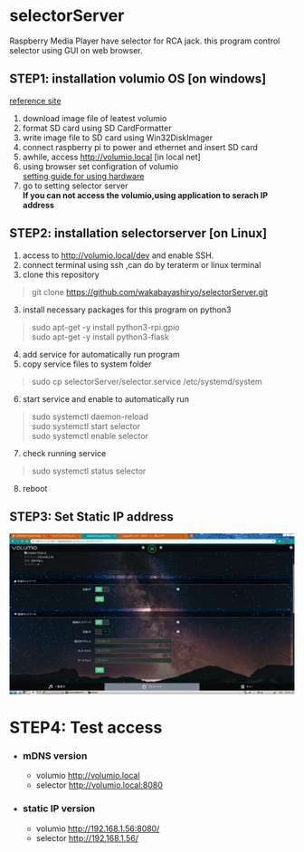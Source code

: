 # selectorServer

Raspberry Media Player have selector for RCA jack.
this program control selector using GUI on web browser.
## STEP1: installation volumio OS [on windows]
[reference site](https://itdecoboconikki.com/2017/02/10/2017volumio-2041install/)
1. download image file of leatest volumio   
2. format SD card using SD CardFormatter    
3. write image file to SD card using Win32DiskImager   
4. connect raspberry pi to power and ethernet and insert SD card
5. awhile, access http://volumio.local [in local net]
6. using browser set configration of volumio   
[setting guide for using hardware](http://www.raspberrypiwiki.com/index.php/File:RPI-HIFI-DAC-manual-en.pdf)
7. go to setting selector server    
**If you can not access the volumio,using application to serach IP address**

## STEP2: installation selectorserver [on Linux]
1. access to http://volumio.local/dev and enable SSH.
1. connect terminal using ssh ,can do by teraterm or linux terminal
2. clone this repository 
> git clone https://github.com/wakabayashiryo/selectorServer.git
3. install necessary packages for this program on python3
> sudo apt-get -y install python3-rpi.gpio   
> sudo apt-get -y install python3-flask
4. add service for automatically run program
5. copy service files to system folder
> sudo cp selectorServer/selector.service /etc/systemd/system
6. start service and enable to automatically run
> sudo systemctl daemon-reload   
> sudo systemctl start selector   
> sudo systemctl enable selector   
7. check running service
> sudo systemctl status selector
8. reboot

## STEP3: Set Static IP address
![network configrations](./staticIP.png)

# STEP4: Test access
- ### mDNS version
    - volumio http://volumio.local   
    - selector http://volumio.local:8080

- ### static IP version

    - volumio http://192.168.1.56:8080/   
    - selector http://192.168.1.56/   